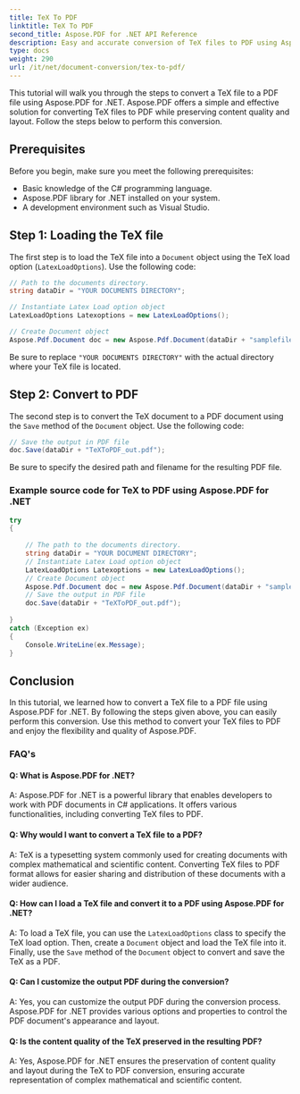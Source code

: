 ```yaml
---
title: TeX To PDF
linktitle: TeX To PDF
second_title: Aspose.PDF for .NET API Reference
description: Easy and accurate conversion of TeX files to PDF using Aspose.PDF for .NET.
type: docs
weight: 290
url: /it/net/document-conversion/tex-to-pdf/
---
```

This tutorial will walk you through the steps to convert a TeX file to a PDF file using Aspose.PDF for .NET. Aspose.PDF offers a simple and effective solution for converting TeX files to PDF while preserving content quality and layout. Follow the steps below to perform this conversion.

## Prerequisites
Before you begin, make sure you meet the following prerequisites:

- Basic knowledge of the C# programming language.
- Aspose.PDF library for .NET installed on your system.
- A development environment such as Visual Studio.

## Step 1: Loading the TeX file
The first step is to load the TeX file into a `Document` object using the TeX load option (`LatexLoadOptions`). Use the following code:

```csharp
// Path to the documents directory.
string dataDir = "YOUR DOCUMENTS DIRECTORY";

// Instantiate Latex Load option object
LatexLoadOptions Latexoptions = new LatexLoadOptions();

// Create Document object
Aspose.Pdf.Document doc = new Aspose.Pdf.Document(dataDir + "samplefile.tex", Latexoptions);
```

Be sure to replace `"YOUR DOCUMENTS DIRECTORY"` with the actual directory where your TeX file is located.

## Step 2: Convert to PDF
The second step is to convert the TeX document to a PDF document using the `Save` method of the `Document` object. Use the following code:

```csharp
// Save the output in PDF file
doc.Save(dataDir + "TeXToPDF_out.pdf");
```

Be sure to specify the desired path and filename for the resulting PDF file.

### Example source code for TeX to PDF using Aspose.PDF for .NET

```csharp
try
{
	
	// The path to the documents directory.
	string dataDir = "YOUR DOCUMENT DIRECTORY";
	// Instantiate Latex Load option object
	LatexLoadOptions Latexoptions = new LatexLoadOptions();
	// Create Document object
	Aspose.Pdf.Document doc = new Aspose.Pdf.Document(dataDir + "samplefile.tex", Latexoptions);
	// Save the output in PDF file
	doc.Save(dataDir + "TeXToPDF_out.pdf");
	
}
catch (Exception ex)
{
	Console.WriteLine(ex.Message);
}
```

## Conclusion
In this tutorial, we learned how to convert a TeX file to a PDF file using Aspose.PDF for .NET. By following the steps given above, you can easily perform this conversion. Use this method to convert your TeX files to PDF and enjoy the flexibility and quality of Aspose.PDF.

### FAQ's

#### Q: What is Aspose.PDF for .NET?

A: Aspose.PDF for .NET is a powerful library that enables developers to work with PDF documents in C# applications. It offers various functionalities, including converting TeX files to PDF.

#### Q: Why would I want to convert a TeX file to a PDF?

A: TeX is a typesetting system commonly used for creating documents with complex mathematical and scientific content. Converting TeX files to PDF format allows for easier sharing and distribution of these documents with a wider audience.

#### Q: How can I load a TeX file and convert it to a PDF using Aspose.PDF for .NET?

A: To load a TeX file, you can use the `LatexLoadOptions` class to specify the TeX load option. Then, create a `Document` object and load the TeX file into it. Finally, use the `Save` method of the `Document` object to convert and save the TeX as a PDF.

#### Q: Can I customize the output PDF during the conversion?

A: Yes, you can customize the output PDF during the conversion process. Aspose.PDF for .NET provides various options and properties to control the PDF document's appearance and layout.

#### Q: Is the content quality of the TeX preserved in the resulting PDF?

A: Yes, Aspose.PDF for .NET ensures the preservation of content quality and layout during the TeX to PDF conversion, ensuring accurate representation of complex mathematical and scientific content.
